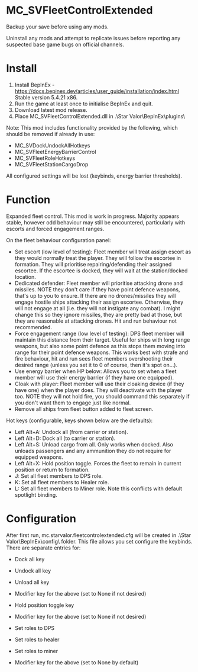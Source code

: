 # MC_SVFleetControlExtended
  
Backup your save before using any mods.  
  
Uninstall any mods and attempt to replicate issues before reporting any suspected base game bugs on official channels.  
  
Install  
=======  
1. Install BepInEx - https://docs.bepinex.dev/articles/user_guide/installation/index.html Stable version 5.4.21 x86.  
2. Run the game at least once to initialise BepInEx and quit.  
3. Download latest mod release.  
4. Place MC_SVFleetControlExtended.dll in .\Star Valor\BepInEx\plugins\  

Note: This mod includes functionality provided by the following, which should be removed if already in use:
- MC_SVDockUndockAllHotkeys  
- MC_SVFleetEnergyBarrierControl  
- MC_SVFleetRoleHotkeys  
- MC_SVFleetStationCargoDrop
  
All configured settings will be lost (keybinds, energy barrier thresholds).  

Function  
========  
Expanded fleet control.  This mod is work in progress.  Majority appears stable, however odd behaviour may still be encountered, particularly with escorts and forced engagement ranges.  
  
On the fleet behaviour configuration panel:  
- Set escort (low level of testing): Fleet member will treat assign escort as they would normally treat the player.  They will follow the escortee in formation.  They will prioritise repairing/defending their assigned escortee.  If the escortee is docked, they will wait at the station/docked location.
- Dedicated defender: Fleet member will prioritise attacking drone and missiles.  NOTE they don't care if they have point defence weapons, that's up to you to ensure.  If there are no drones/missiles they will engage hostile ships attacking their assign escortee.  Otherwise, they will not engage at all (i.e. they will not instigate any combat).  I might change this so they ignore missiles, they are pretty bad at those, but they are reasonable at attacking drones.  Hit and run behaviour not recommended.  
- Force engagement range (low level of testing): DPS fleet member will maintain this distance from their target.  Useful for ships with long range weapons, but also some point defence as this stops them moving into range for their point defence weapons.  This works best with strafe and fire behaviour, hit and run sees fleet members overshooting their desired range (unless you set it to 0 of course, then it's spot on...).  
- Use energy barrier when HP below: Allows you to set when a fleet member will use their energy barrier (if they have one equipped).  
- Cloak with player: Fleet member will use their cloaking device (if they have one) when the player does.  They will deactivate with the player too.  NOTE they will not hold fire, you should command this separately if you don't want them to engage just like normal.
- Remove all ships from fleet button added to fleet screen.
  
Hot keys (configurable, keys shown below are the defaults):
- Left Alt+A: Undock all (from carrier or station).  
- Left Alt+D: Dock all (to carrier or station).  
- Left Alt+S: Unload cargo from all.  Only works when docked.  Also unloads passengers and any ammunition they do not require for equipped weapons.  
- Left Alt+X: Hold position toggle.  Forces the fleet to remain in current position or return to formation.
- J: Set all fleet members to DPS role.  
- K: Set all fleet members to Healer role.  
- L: Set all fleet members to Miner role.  Note this conflicts with default spotlight binding.  
  
Configuration  
=============  
After first run, mc.starvalor.fleetcontrolextended.cfg will be created in .\Star Valor\BepInEx\config\ folder.  This file allows you set configure the keybinds.  There are separate entries for:  
- Dock all key  
- Undock all key  
- Unload all key  
- Modifier key for the above (set to None if not desired)

- Hold position toggle key
- Modifier key for the above (set to None if not desired)

- Set roles to DPS  
- Set roles to healer  
- Set roles to miner
- Modifier key for the above (set to None by default)  
